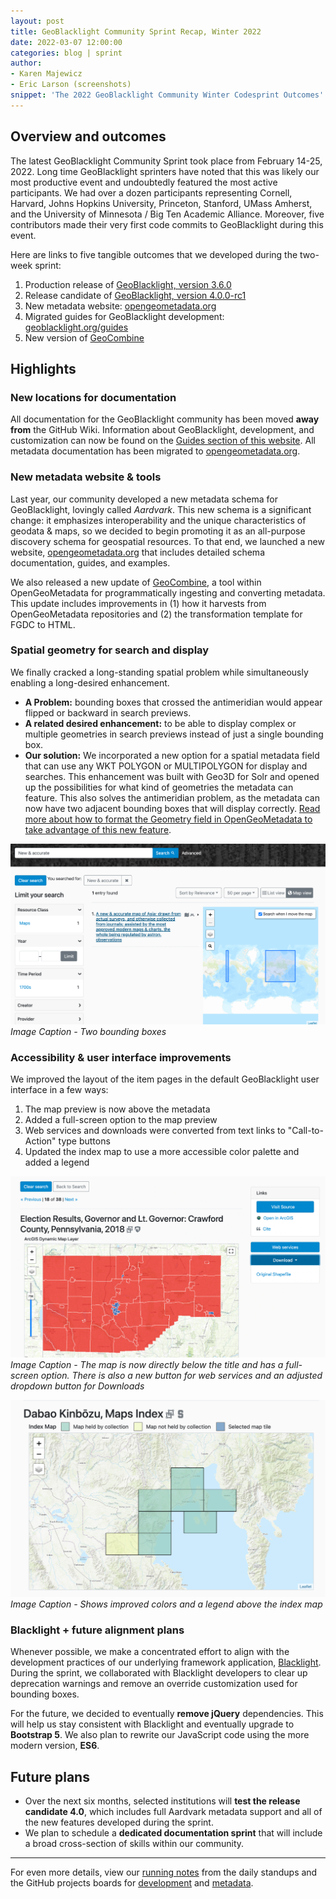 ```yaml
---
layout: post
title: GeoBlacklight Community Sprint Recap, Winter 2022
date: 2022-03-07 12:00:00
categories: blog | sprint
author: 
- Karen Majewicz
- Eric Larson (screenshots)
snippet: 'The 2022 GeoBlacklight Community Winter Codesprint Outcomes'
---
```

## Overview and outcomes

The latest GeoBlacklight Community Sprint took place from February 14-25, 2022. Long time GeoBlacklight sprinters have noted that this was likely our most productive event and undoubtedly featured the most active participants. We had over a dozen participants representing Cornell, Harvard, Johns Hopkins University, Princeton, Stanford, UMass Amherst, and the University of Minnesota / Big Ten Academic Alliance. Moreover, five contributors made their very first code commits to GeoBlacklight during this event. 

Here are links to five tangible outcomes that we developed during the two-week sprint:

1. Production release of [GeoBlacklight, version 3.6.0](https://github.com/geoblacklight/geoblacklight/releases/tag/v3.6.0)
1. Release candidate of [GeoBlacklight, version 4.0.0-rc1](https://github.com/geoblacklight/geoblacklight/releases/tag/v4.0.0-rc1)
1. New metadata website: [opengeometadata.org](https://opengeometadata.org)
1. Migrated guides for GeoBlacklight development: [geoblacklight.org/guides](https://geoblacklight.org/guides)
1. New version of [GeoCombine](https://github.com/OpenGeoMetadata/GeoCombine/releases/tag/v0.6.0)

## Highlights

### New locations for documentation
All documentation for the GeoBlacklight community has been moved **away from** the GitHub Wiki. Information about GeoBlacklight, development, and customization can now be found on the [Guides section of this website](https://geoblacklight.org/guides.html). All metadata documentation has been migrated to [opengeometadata.org](https://opengeometadata.org).

### New metadata website & tools
Last year, our community developed a new metadata schema for GeoBlacklight, lovingly called *Aardvark*. This new schema is a significant change:  it emphasizes interoperability and the unique characteristics of geodata & maps, so we decided to begin promoting it as an all-purpose discovery schema for geospatial resources. To that end, we launched a new website, [opengeometadata.org](https://opengeometadata.org) that includes detailed schema documentation, guides, and examples. 

We also released a new update of [GeoCombine](https://github.com/OpenGeoMetadata/GeoCombine), a tool within OpenGeoMetadata for programmatically ingesting and converting metadata. This update includes improvements in (1) how it harvests from OpenGeoMetadata repositories and (2) the transformation template for FGDC to HTML. 

### Spatial geometry for search and display
We finally cracked a long-standing spatial problem while simultaneously enabling a long-desired enhancement. 

* **A Problem:** bounding boxes that crossed the antimeridian would appear flipped or backward in search previews. 
* **A related desired enhancement:** to be able to display complex or multiple geometries in search previews instead of just a single bounding box.
* **Our solution:** We incorporated a new option for a spatial metadata field that can use any WKT POLYGON or MULTIPOLYGON for display and searches. This enhancement was built with Geo3D for Solr and opened up the possibilities for what kind of geometries the metadata can feature. This also solves the antimeridian problem, as the metadata can now have two adjacent bounding boxes that will display correctly. [Read more about how to format the Geometry field in OpenGeoMetadata to take advantage of this new feature](https://opengeometadata.org/docs/ogm-aardvark/geometry).


![multiple-bounding-boxes](/images/multiple-bbox.png)
*Image Caption - Two bounding boxes*


### Accessibility & user interface improvements
We improved the layout of the item pages in the default GeoBlacklight user interface in a few ways:

1. The map preview is now above the metadata
2. Added a full-screen option to the map preview
2. Web services and downloads were converted from text links to "Call-to-Action" type buttons
3. Updated the index map to use a more accessible color palette and added a legend

![web0services-button](/images/web-services-button.png)
*Image Caption - The map is now directly below the title and has a full-screen option. There is also a new button for web services and an adjusted dropdown button for Downloads*


![index-map-color](/images/index-map-color.png)
*Image Caption - Shows improved colors and a legend above the index map*

### Blacklight + future alignment plans
Whenever possible, we make a concentrated effort to align with the development practices of our underlying framework application, [Blacklight](https://projectblacklight.org). During the sprint, we collaborated with Blacklight developers to clear up deprecation warnings and remove an override customization used for bounding boxes. 

For the future, we decided to eventually **remove jQuery** dependencies. This will help us stay consistent with Blacklight and eventually upgrade to **Bootstrap 5**. We also plan to rewrite our JavaScript code using the more modern version, **ES6**.

## Future plans
- Over the next six months, selected institutions will **test the release candidate 4.0**, which includes full Aardvark metadata support and all of the new features developed during the sprint. 
- We plan to schedule a **dedicated documentation sprint** that will include a broad cross-section of skills within our community.

---
For even more details, view our [running notes](https://docs.google.com/document/d/11WH53ZQma51AbkYmBPEJkZAsX9sIj5dl-_cSlbTDE3Q/edit?usp=sharing) from the daily standups and the GitHub projects boards for [development](https://github.com/geoblacklight/geoblacklight/projects/19) and [metadata](https://github.com/orgs/OpenGeoMetadata/projects/1).
